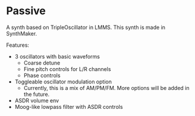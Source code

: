 # Passive
A synth based on TripleOscillator in LMMS. This synth is made in SynthMaker.

Features:
- 3 oscillators with basic waveforms
  - Coarse detune
  - Fine pitch controls for L/R channels
  - Phase controls
- Toggleable oscillator modulation option
  - Currently, this is a mix of AM/PM/FM. More options will be added in the future.
- ASDR volume env
- Moog-like lowpass filter with ASDR controls
